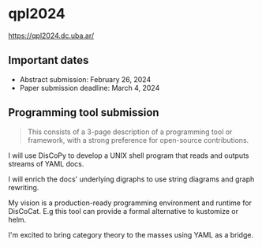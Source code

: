 # qpl2024

https://qpl2024.dc.uba.ar/

## Important dates

* Abstract submission: February 26, 2024
* Paper submission deadline: March 4, 2024

## Programming tool submission

> This consists of a 3-page description of a programming tool or framework, with a strong preference for open-source contributions.

I will use DisCoPy to develop a UNIX shell program that reads and outputs streams of YAML docs.

I will enrich the docs' underlying digraphs to use string diagrams and graph rewriting.

My vision is a production-ready programming environment and runtime for DisCoCat. E.g this tool can provide a formal alternative to kustomize or helm.

I'm excited to bring category theory to the masses using YAML as a bridge.
